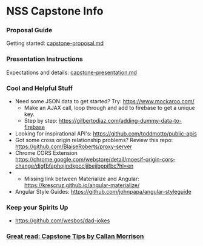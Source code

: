 # NSS Capstone Info

### Proposal Guide
  Getting started: <a href="capstone-proposal.md">capstone-proposal.md</a>
### Presentation Instructions
  Expectations and details: <a href="capstone-presentation.md">capstone-presentation.md</a>

### Cool and Helpful Stuff

* Need some JSON data to get started? Try: https://www.mockaroo.com/
    * Make an AJAX call, loop through and add to firebase to get a unique key.
    * Step by step: https://gilbertodiaz.com/adding-dummy-data-to-firebase
* Looking for inspirational API's: https://github.com/toddmotto/public-apis
* Got some cross origin relationship problems? Review this repo: https://github.com/BlaiseRoberts/proxy-server
* Chrome CORS Extension https://chrome.google.com/webstore/detail/moesif-origin-cors-change/digfbfaphojjndkpccljibejjbppifbc?hl=en
* * Missing link between Materialize and Angular: https://krescruz.github.io/angular-materialize/
* Angular Style Guides: https://github.com/johnpapa/angular-styleguide

### Keep your Spirits Up
* https://github.com/wesbos/dad-jokes


### <a href="https://docs.google.com/document/d/1QNOeCBsw4tMSl-5xp1nF65Z8Ot0FqZBrJYXu_Nsa_Uc/edit?usp=sharing">Great read: Capstone Tips by Callan Morrison</a>

